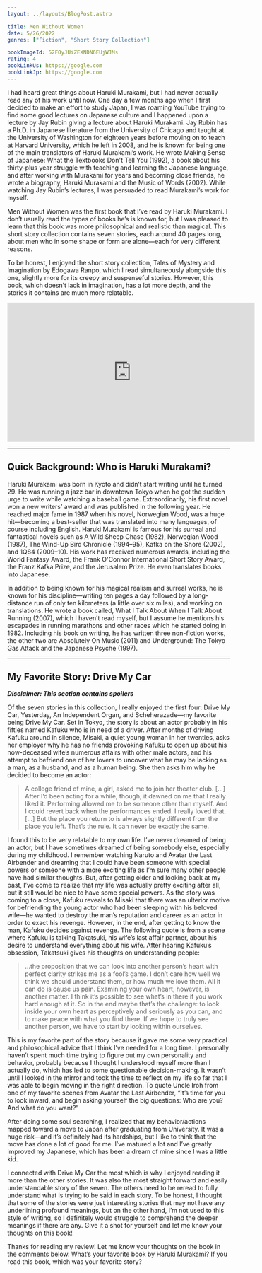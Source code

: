 ```yaml
---
layout: ../layouts/BlogPost.astro

title: Men Without Women
date: 5/26/2022
genres: ["Fiction", "Short Story Collection"]

bookImageId: 52FOyJUiZEXNDN6EUjWJMs
rating: 4
bookLinkUs: https://google.com
bookLinkJp: https://google.com
---
```


I had heard great things about Haruki Murakami, but I had never actually read any of his work until now. One day a few months ago when I first decided to make an effort to study Japan, I was roaming YouTube trying to find some good lectures on Japanese culture and I happened upon a lecture by Jay Rubin giving a lecture about Haruki Murakami.
Jay Rubin has a Ph.D. in Japanese literature from the University of Chicago and taught at the University of Washington for eighteen years before moving on to teach at Harvard University, which he left in 2008, and he is known for being one of the main translators of Haruki Murakami’s work. He wrote Making Sense of Japanese: What the Textbooks Don't Tell You (1992), a book about his thirty-plus year struggle with teaching and learning the Japanese language, and after working with Murakami for years and becoming close friends, he wrote a biography, Haruki Murakami and the Music of Words (2002). While watching Jay Rubin’s lectures, I was persuaded to read Murakami’s work for myself.

Men Without Women was the first book that I’ve read by Haruki Murakami. I don’t usually read the types of books he’s is known for, but I was pleased to learn that this book was more philosophical and realistic than magical. This short story collection contains seven stories, each around 40 pages long, about men who in some shape or form are alone—each for very different reasons.

To be honest, I enjoyed the short story collection, Tales of Mystery and Imagination by Edogawa Ranpo, which I read simultaneously alongside this one, slightly more for its creepy and suspenseful stories. However, this book, which doesn’t lack in imagination, has a lot more depth, and the stories it contains are much more relatable.

<iframe class="w-full h-auto aspect-video" width="560" height="315" src="https://www.youtube-nocookie.com/embed/3VJPQjyKPMc" title="YouTube video player" frameborder="0" allow="accelerometer; autoplay; clipboard-write; encrypted-media; gyroscope; picture-in-picture" allowfullscreen></iframe>

---

## Quick Background: Who is Haruki Murakami?

Haruki Murakami was born in Kyoto and didn’t start writing until he turned 29. He was running a jazz bar in downtown Tokyo when he got the sudden urge to write while watching a baseball game. Extraordinarily, his first novel won a new writers’ award and was published in the following year. He reached major fame in 1987 when his novel, Norwegian Wood, was a huge hit—becoming a best-seller that was translated into many languages, of course including English.
Haruki Murakami is famous for his surreal and fantastical novels such as A Wild Sheep Chase (1982), Norwegian Wood (1987), The Wind-Up Bird Chronicle (1994–95), Kafka on the Shore (2002), and 1Q84 (2009–10). His work has received numerous awards, including the World Fantasy Award, the Frank O'Connor International Short Story Award, the Franz Kafka Prize, and the Jerusalem Prize. He even translates books into Japanese.

In addition to being known for his magical realism and surreal works, he is known for his discipline—writing ten pages a day followed by a long-distance run of only ten kilometers (a little over six miles), and working on translations. He wrote a book called, What I Talk About When I Talk About Running (2007), which I haven’t read myself, but I assume he mentions his escapades in running marathons and other races which he started doing in 1982. Including his book on writing, he has written three non-fiction works, the other two are Absolutely On Music (2011) and Underground: The Tokyo Gas Attack and the Japanese Psyche (1997).

---

## My Favorite Story: Drive My Car

**_Disclaimer: This section contains spoilers_**

Of the seven stories in this collection, I really enjoyed the first four: Drive My Car, Yesterday, An Independent Organ, and Scheherazade—my favorite being Drive My Car. Set in Tokyo, the story is about an actor probably in his fifties named Kafuku who is in need of a driver. After months of driving Kafuku around in silence, Misaki, a quiet young woman in her twenties, asks her employer why he has no friends provoking Kafuku to open up about his now-deceased wife’s numerous affairs with other male actors, and his attempt to befriend one of her lovers to uncover what he may be lacking as a man, as a husband, and as a human being. She then asks him why he decided to become an actor:

> A college friend of mine, a girl, asked me to join her theater club. [...] After I’d been acting for a while, though, it dawned on me that I really liked it. Performing allowed me to be someone other than myself. And I could revert back when the performances ended. I really loved that. [...] But the place you return to is always slightly different from the place you left. That’s the rule. It can never be exactly the same.

I found this to be very relatable to my own life. I’ve never dreamed of being an actor, but I have sometimes dreamed of being somebody else, especially during my childhood. I remember watching Naruto and Avatar the Last Airbender and dreaming that I could have been someone with special powers or someone with a more exciting life as I’m sure many other people have had similar thoughts. But, after getting older and looking back at my past, I’ve come to realize that my life was actually pretty exciting after all, but it still would be nice to have some special powers.
As the story was coming to a close, Kafuku reveals to Misaki that there was an ulterior motive for befriending the young actor who had been sleeping with his beloved wife—he wanted to destroy the man’s reputation and career as an actor in order to exact his revenge. However, in the end, after getting to know the man, Kafuku decides against revenge. The following quote is from a scene where Kafuku is talking Takatsuki, his wife’s last affair partner, about his desire to understand everything about his wife. After hearing Kafuku’s obsession, Takatsuki gives his thoughts on understanding people:

> ...the proposition that we can look into another person’s heart with perfect clarity strikes me as a fool’s game. I don’t care how well we think we should understand them, or how much we love them. All it can do is cause us pain. Examining your own heart, however, is another matter. I think it’s possible to see what’s in there if you work hard enough at it. So in the end maybe that’s the challenge: to look inside your own heart as perceptively and seriously as you can, and to make peace with what you find there. If we hope to truly see another person, we have to start by looking within ourselves.

This is my favorite part of the story because it gave me some very practical and philosophical advice that I think I’ve needed for a long time. I personally haven’t spent much time trying to figure out my own personality and behavior, probably because I thought I understood myself more than I actually do, which has led to some questionable decision-making. It wasn’t until I looked in the mirror and took the time to reflect on my life so far that I was able to begin moving in the right direction. To quote Uncle Iroh from one of my favorite scenes from Avatar the Last Airbender, “It’s time for you to look inward, and begin asking yourself the big questions: Who are you? And what do you want?”

After doing some soul searching, I realized that my behavior/actions mapped toward a move to Japan after graduating from University. It was a huge risk—and it’s definitely had its hardships, but I like to think that the move has done a lot of good for me. I’ve matured a lot and I’ve greatly improved my Japanese, which has been a dream of mine since I was a little kid.

I connected with Drive My Car the most which is why I enjoyed reading it more than the other stories. It was also the most straight forward and easily understandable story of the seven. The others need to be reread to fully understand what is trying to be said in each story. To be honest, I thought that some of the stories were just interesting stories that may not have any underlining profound meanings, but on the other hand, I’m not used to this style of writing, so I definitely would struggle to comprehend the deeper meanings if there are any. Give it a shot for yourself and let me know your thoughts on this book!

Thanks for reading my review! Let me know your thoughts on the book in the comments below.
What’s your favorite book by Haruki Murakami? If you read this book, which was your favorite story?

